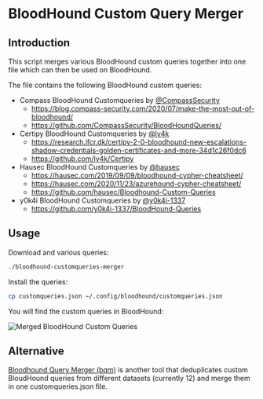 # BloodHound Custom Query Merger

## Introduction

This script merges various BloodHound custom queries together into one file
which can then be used on BloodHound.

The file contains the following BloodHound custom queries:

- Compass BloodHound Customqueries by [@CompassSecurity](https://github.com/CompassSecurity)
  - https://blog.compass-security.com/2020/07/make-the-most-out-of-bloodhound/
  - https://github.com/CompassSecurity/BloodHoundQueries/
- Certipy BloodHound Customqueries by [@ly4k](https://github.com/ly4k)
  - https://research.ifcr.dk/certipy-2-0-bloodhound-new-escalations-shadow-credentials-golden-certificates-and-more-34d1c26f0dc6
  - https://github.com/ly4k/Certipy
- Hausec BloodHound Customqueries by [@hausec](https://github.com/hausec)
  - https://hausec.com/2019/09/09/bloodhound-cypher-cheatsheet/
  - https://hausec.com/2020/11/23/azurehound-cypher-cheatsheet/
  - https://github.com/hausec/Bloodhound-Custom-Queries
- y0k4i BloodHound Customqueries by [@y0k4i-1337](https://github.com/y0k4i-1337)
  - https://github.com/y0k4i-1337/BloodHound-Queries

## Usage

Download and various queries:
```bash
./bloodhound-customqueries-merger
```

Install the queries:
```bash
cp customqueries.json ~/.config/bloodhound/customqueries.json
```

You will find the custom queries in BloodHound:

![Merged BloodHound Custom Queries](bloodhound_queries.png)

## Alternative

[Bloodhound Query Merger (bqm)](https://github.com/Acceis/bqm) is another tool that deduplicates custom BloudHound queries from different datasets (currently 12) and merge them in one customqueries.json file.
